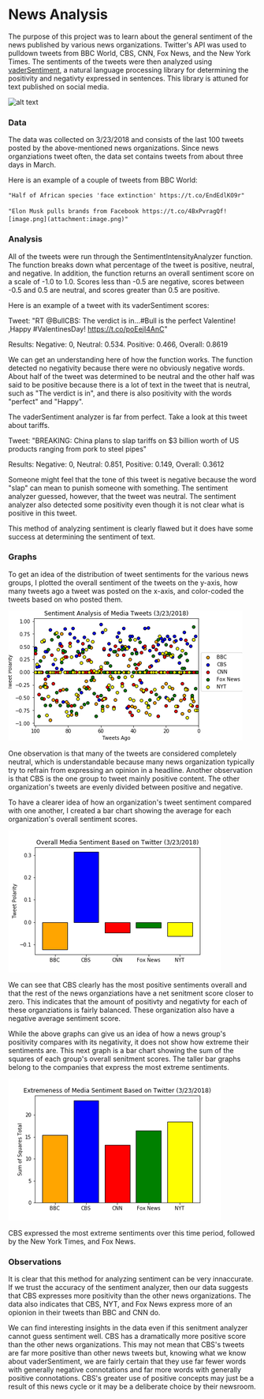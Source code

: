 
# News Analysis

The purpose of this project was to learn about the general sentiment of the news published by various news organizations. Twitter's API was used to pulldown tweets from BBC World, CBS, CNN, Fox News, and the New York Times. The sentiments of the tweets were then analyzed using [vaderSentiment][1], a natural language processing library for determining the positivity and negativty expressed in sentences. This library is attuned for text published on social media.

[1]: https://github.com/cjhutto/vaderSentiment#features-and-updates

![alt text](https://www.worldatlas.com/r/w728-h425-c728x425/upload/dd/36/4f/shutterstock-415584550.jpg)

### Data
The data was collected on 3/23/2018 and consists of the last 100 tweets posted by the above-mentioned news organizations. Since news organziations tweet often, the data set contains tweets from about three days in March.

Here is an example of a couple of tweets from BBC World:

    "Half of African species 'face extinction' https://t.co/EndEdlKO9r"
    
    "Elon Musk pulls brands from Facebook https://t.co/4BxPvragQf![image.png](attachment:image.png)"
    


### Analysis 

All of the tweets were run through the SentimentIntensityAnalyzer function. The function breaks down what percentage of the tweet is positive, neutral, and negative. In addition, the function returns an overall sentiment score on a scale of -1.0 to 1.0. Scores less than -0.5 are negative, scores between -0.5 and 0.5 are neutral, and scores greater than 0.5 are positive. 

Here is an example of a tweet with its vaderSentiment scores:

Tweet: "RT @BullCBS: The verdict is in...#Bull is the perfect Valentine! ‚Happy #ValentinesDay! https://t.co/poEejI4AnC"

Results: Negative: 0, Neutral: 0.534. Positive: 0.466, Overall: 0.8619

We can get an understanding here of how the function works. The function detected no negativity because there were no obviously negative words. About half of the tweet was determined to be neutral and the other half was said to be positive because there is a lot of text in the tweet that is neutral, such as "The verdict is in", and there is also positivity with the words "perfect" and "Happy".


The vaderSentiment analyzer is far from perfect. Take a look at this tweet about tariffs.


Tweet: "BREAKING: China plans to slap tariffs on $3 billion worth of US products ranging from pork to steel pipes"

Results: Negative: 0, Neutral: 0.851, Positive:	0.149, Overall: 0.3612

Someone might feel that the tone of this tweet is negative because the word "slap" can mean to punish someone with something. The sentiment analyzer guessed, however, that the tweet was neutral. The sentiment analyzer also detected some positivity even though it is not clear what is positive in this tweet.

This method of analyzing sentiment is clearly flawed but it does have some success at determining the sentiment of text.

### Graphs

To get an idea of the distribution of tweet sentiments for the various news groups, I plotted the overall sentiment of the tweets on the y-axis, how many tweets ago a tweet was posted on the x-axis, and color-coded the tweets based on who posted them.

![png](https://github.com/amatthi55/Portfolio/blob/master/Twitter_Sentiment_Analysis/Graphs/Individual%20Tweet%20Analysis.png) 

One observation is that many of the tweets are considered completely neutral, which is understandable because many news organization typically try to refrain from expressing an opinion in a headline. Another observation is that CBS is the one group to tweet mainly positive content. The other organization's tweets are evenly divided between positive and negative.


To have a clearer idea of how an organization's tweet sentiment compared with one another, I created a bar chart showing the average for each organization's overall sentiment scores.

![png](https://github.com/amatthi55/Portfolio/blob/master/Twitter_Sentiment_Analysis/Graphs/Overall%20Sentiment%20Analysis.png)

We can see that CBS clearly has the most positive sentiments overall and that the rest of the news organziations have a net senitment score closer to zero. This indicates that the amount of positivty and negativty for each of these organziations is fairly balanced. These organization also have a negative average sentiment score.

While the above graphs can give us an idea of how a news group's positivity compares with its negativity, it does not show how extreme their sentiments are. This next graph is a bar chart showing the sum of the squares of each group's overall senitment scores. The taller bar graphs belong to the companies that express the most extreme sentiments.


![png](https://github.com/amatthi55/Portfolio/blob/master/Twitter_Sentiment_Analysis/Graphs/Overall%20Sentiment%20Analysis_SS.png)


CBS expressed the most extreme sentiments over this time period, followed by the New York Times, and Fox News.


### Observations
It is clear that this method for analyzing sentiment can be very innaccurate. If we trust the accuracy of the sentiment analyzer, then our data suggests that CBS expresses more positivity than the other news organizations. The data also indicates that CBS, NYT, and Fox News express more of an opionion in their tweets than BBC and CNN do.

We can find interesting insights in the data even if this senitment analyzer cannot guess sentiment well. CBS has a dramatically more positive score than the other news organizations. This may not mean that CBS's tweets are far more positive than other news tweets but, knowing what we know about vaderSentiment, we are fairly certain that they use far fewer words with generally negative connotations and far more words with generally positive connotations. CBS's greater use of positive concepts may just be a result of this news cycle or it may be a deliberate choice by their newsroom.

